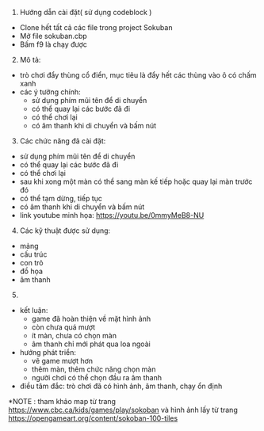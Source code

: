 1. Hướng dẫn cài đặt( sử dụng codeblock )
+ Clone hết tất cả các file trong project Sokuban
+ Mở file sokuban.cbp
+ Bấm f9 là chạy được
2. Mô tả:
+ trò chơi đẩy thùng cổ điển, mục tiêu là đẩy hết các thùng vào ô có chấm xanh
+ các ý tưởng chính:
  - sử dụng phím mũi tên để di chuyển
  - có thể quay lại các bước đã đi
  - có thể chơi lại
  - có âm thanh khi di chuyển và bấm nút
3. Các chức năng đã cài đặt:
+ sử dụng phím mũi tên để di chuyển
+ có thể quay lại các bước đã đi
+ có thể chơi lại
+ sau khi xong một màn có thể sang màn kế tiếp hoặc quay lại màn trước đó
+ có thể tạm dừng, tiếp tục 
+ có âm thanh khi di chuyển và bấm nút
+ link youtube minh họa: https://youtu.be/0mmyMeB8-NU
4. Các kỹ thuật được sử dụng:
+ mảng
+ cấu trúc
+ con trỏ
+ đồ họa
+ âm thanh
5.
+ kết luận: 
  - game đã hoàn thiện về mặt hình ảnh
  - còn chưa quá mượt
  - ít màn, chưa có chọn màn
  - âm thanh chỉ mới phát qua loa ngoài
+ hướng phát triển: 
  - vẽ game mượt hơn
  - thêm màn, thêm chức năng chọn màn
  - người chơi có thể chọn đầu ra âm thanh
+ điều tâm đắc: trò chơi đã có hình ảnh, âm thanh, chạy ổn định

*NOTE : tham khảo map từ trang https://www.cbc.ca/kids/games/play/sokoban và hình ảnh lấy từ trang https://opengameart.org/content/sokoban-100-tiles
